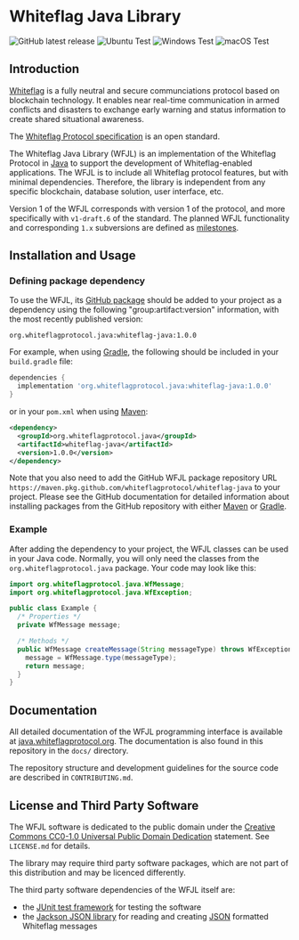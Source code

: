 # Whiteflag Java Library

![GitHub latest release](https://img.shields.io/github/v/release/whiteflagprotocol/whiteflag-java?label=latest&logo=github&sort=semver)
![Ubuntu Test](https://github.com/WhiteflagProtocol/whiteflag-java/workflows/Ubuntu%20Test/badge.svg)
![Windows Test](https://github.com/WhiteflagProtocol/whiteflag-java/workflows/Windows%20Test/badge.svg)
![macOS Test](https://github.com/WhiteflagProtocol/whiteflag-java/workflows/macOS%20Test/badge.svg)

## Introduction

[Whiteflag](https://www.whiteflagprotocol.org) is a fully neutral and
secure communciations protocol based on blockchain technology. It enables
near real-time communication in armed conflicts and disasters to exchange
early warning and status information to create shared situational awareness.

The [Whiteflag Protocol specification](https://standard.whiteflagprotocol.org)
is an open standard.

The Whiteflag Java Library (WFJL) is an implementation of the Whiteflag
Protocol in [Java](https://www.java.com/) to support the development of
Whiteflag-enabled applications. The WFJL is to include all Whiteflag protocol
features, but with minimal dependencies. Therefore, the library is independent
from any specific blockchain, database solution, user interface, etc.

Version 1 of the WFJL corresponds with version 1 of the protocol, and more
specifically with `v1-draft.6` of the standard. The planned WFJL functionality
and corresponding `1.x` subversions are defined as [milestones](https://github.com/WhiteflagProtocol/whiteflag-java/milestones).

## Installation and Usage

### Defining package dependency

To use the WFJL, its [GitHub package](https://github.com/WhiteflagProtocol/whiteflag-java/packages)
should be added to your project as a dependency using the following
"group:artifact:version" information, with the most recently published version:

`org.whiteflagprotocol.java:whiteflag-java:1.0.0`

For example, when using [Gradle](https://gradle.org/), the following should be
included in your `build.gradle` file:

```groovy
dependencies {
  implementation 'org.whiteflagprotocol.java:whiteflag-java:1.0.0'
}
```

or in your `pom.xml` when using [Maven](https://maven.apache.org/):

```xml
<dependency>
  <groupId>org.whiteflagprotocol.java</groupId>
  <artifactId>whiteflag-java</artifactId>
  <version>1.0.0</version>
</dependency> 
```

Note that you also need to add the GitHub WFJL package repository URL `https://maven.pkg.github.com/whiteflagprotocol/whiteflag-java`
to your project. Please see the GitHub documentation for detailed information
about installing packages from the GitHub repository with either
[Maven](https://docs.github.com/en/packages/guides/configuring-apache-maven-for-use-with-github-packages#installing-a-package)
or [Gradle](https://docs.github.com/en/packages/guides/configuring-gradle-for-use-with-github-packages#installing-a-package).

### Example

After adding the dependency to your project, the WFJL classes can be used
in your Java code. Normally, you will only need the classes from the
`org.whiteflagprotocol.java` package. Your code may look like this:

```java
import org.whiteflagprotocol.java.WfMessage;
import org.whiteflagprotocol.java.WfException;

public class Example {
  /* Properties */
  private WfMessage message;

  /* Methods */
  public WfMessage createMessage(String messageType) throws WfException {
    message = WfMessage.type(messageType);
    return message;
  }
}
```

## Documentation

All detailed documentation of the WFJL programming interface is available at
[java.whiteflagprotocol.org](https://java.whiteflagprotocol.org/). The
documentation is also found in this repository in the `docs/` directory.

The repository structure and development guidelines for the source code are
described in `CONTRIBUTING.md`.

## License and Third Party Software

The WFJL software is dedicated to the public domain under the
[Creative Commons CC0-1.0 Universal Public Domain Dedication](http://creativecommons.org/publicdomain/zero/1.0/)
statement. See `LICENSE.md` for details.

The library may require third party software packages, which are not
part of this distribution and may be licenced differently.

The third party software dependencies of the WFJL itself are:

* the [JUnit test framework](https://junit.org/) for testing the software
* the [Jackson JSON library](https://github.com/FasterXML/jackson) for reading and creating [JSON](https://en.wikipedia.org/wiki/JSON) formatted Whiteflag messages
